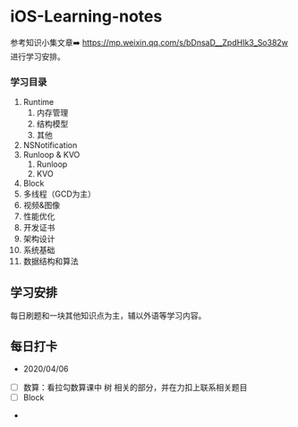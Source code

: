 # iOS-Learning-notes

参考知识小集文章➡️ https://mp.weixin.qq.com/s/bDnsaD__ZpdHIk3_So382w 进行学习安排。

### 学习目录
1. Runtime
	1. 内存管理
	2. 结构模型
	3. 其他
2. NSNotification
3. Runloop & KVO
	1. Runloop
	2. KVO
4. Block
5. 多线程（GCD为主）
6. 视频&图像
7. 性能优化
8. 开发证书
9. 架构设计
10. 系统基础
11. 数据结构和算法

## 学习安排
每日刷题和一块其他知识点为主，辅以外语等学习内容。

## 每日打卡
* 2020/04/06
- [ ] 数算：看拉勾数算课中 树 相关的部分，并在力扣上联系相关题目
- [ ] Block
* 
